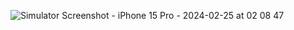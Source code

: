 ![Simulator Screenshot - iPhone 15 Pro - 2024-02-25 at 02 08 47](https://github.com/angelosstaboulis/Tsanaklis/assets/79055304/81a2a578-9e4d-4766-b524-48ab7077f71a)
